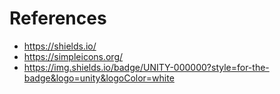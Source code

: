 # References

* https://shields.io/
* https://simpleicons.org/
* https://img.shields.io/badge/UNITY-000000?style=for-the-badge&logo=unity&logoColor=white
